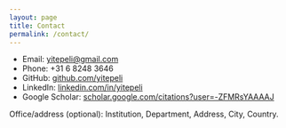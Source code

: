 ```yaml
---
layout: page
title: Contact
permalink: /contact/
---
```


- Email: <a href="mailto:yitepeli@gmail.com">yitepeli@gmail.com</a><br/>
- Phone: +31 6 8248 3646<br/>
- GitHub: <a href="https://github.com/yitepeli">github.com/yitepeli</a><br/>
- LinkedIn: <a href="https://www.linkedin.com/in/yitepeli">linkedin.com/in/yitepeli</a><br/>
- Google Scholar: <a href="https://scholar.google.com/citations?user=-ZFMRsYAAAAJ&hl=en">scholar.google.com/citations?user=-ZFMRsYAAAAJ</a><br/>

Office/address (optional): Institution, Department, Address, City, Country.
